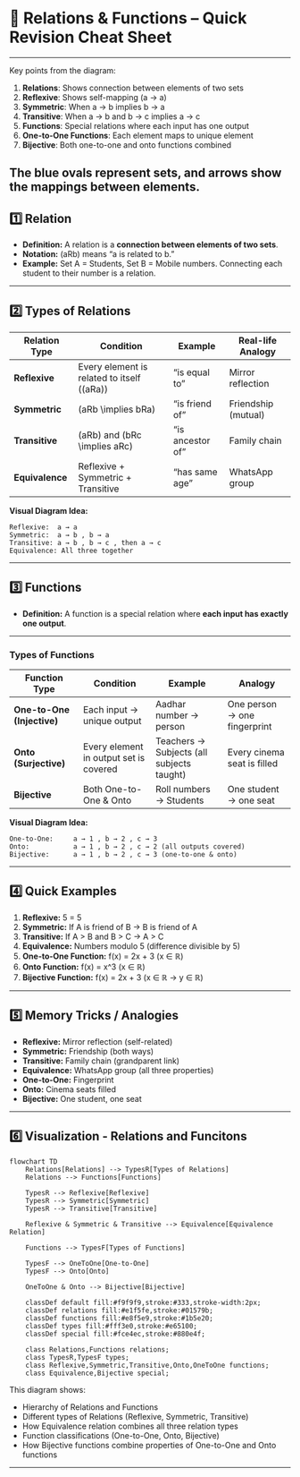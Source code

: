 # 📝 Relations & Functions – Quick Revision Cheat Sheet

---

Key points from the diagram:

1. **Relations**: Shows connection between elements of two sets
2. **Reflexive**: Shows self-mapping (a → a)
3. **Symmetric**: When a → b implies b → a
4. **Transitive**: When a → b and b → c implies a → c
5. **Functions**: Special relations where each input has one output
6. **One-to-One Functions**: Each element maps to unique element
7. **Bijective**: Both one-to-one and onto functions combined

## The blue ovals represent sets, and arrows show the mappings between elements.

## 1️⃣ Relation

- **Definition:** A relation is a **connection between elements of two sets**.
- **Notation:** (aRb) means “a is related to b.”
- **Example:** Set A = Students, Set B = Mobile numbers. Connecting each student to their number is a relation.

---

## 2️⃣ Types of Relations

| Relation Type   | Condition                                  | Example          | Real-life Analogy   |
| --------------- | ------------------------------------------ | ---------------- | ------------------- |
| **Reflexive**   | Every element is related to itself ((aRa)) | “is equal to”    | Mirror reflection   |
| **Symmetric**   | (aRb \implies bRa)                         | “is friend of”   | Friendship (mutual) |
| **Transitive**  | (aRb) and (bRc \implies aRc)               | “is ancestor of” | Family chain        |
| **Equivalence** | Reflexive + Symmetric + Transitive         | “has same age”   | WhatsApp group      |

**Visual Diagram Idea:**

```
Reflexive:  a → a
Symmetric:  a → b , b → a
Transitive: a → b , b → c , then a → c
Equivalence: All three together
```

---

## 3️⃣ Functions

- **Definition:** A function is a special relation where **each input has exactly one output**.

---

### Types of Functions

| Function Type              | Condition                              | Example                                   | Analogy                      |
| -------------------------- | -------------------------------------- | ----------------------------------------- | ---------------------------- |
| **One-to-One (Injective)** | Each input → unique output             | Aadhar number → person                    | One person → one fingerprint |
| **Onto (Surjective)**      | Every element in output set is covered | Teachers → Subjects (all subjects taught) | Every cinema seat is filled  |
| **Bijective**              | Both One-to-One & Onto                 | Roll numbers → Students                   | One student → one seat       |

**Visual Diagram Idea:**

```
One-to-One:     a → 1 , b → 2 , c → 3
Onto:           a → 1 , b → 2 , c → 2 (all outputs covered)
Bijective:      a → 1 , b → 2 , c → 3 (one-to-one & onto)
```

---

## 4️⃣ Quick Examples

1. **Reflexive:** 5 = 5
2. **Symmetric:** If A is friend of B → B is friend of A
3. **Transitive:** If A > B and B > C → A > C
4. **Equivalence:** Numbers modulo 5 (difference divisible by 5)
5. **One-to-One Function:** f(x) = 2x + 3 (x ∈ ℝ)
6. **Onto Function:** f(x) = x^3 (x ∈ ℝ)
7. **Bijective Function:** f(x) = 2x + 3 (x ∈ ℝ → y ∈ ℝ)

---

## 5️⃣ Memory Tricks / Analogies

- **Reflexive:** Mirror reflection (self-related)
- **Symmetric:** Friendship (both ways)
- **Transitive:** Family chain (grandparent link)
- **Equivalence:** WhatsApp group (all three properties)
- **One-to-One:** Fingerprint
- **Onto:** Cinema seats filled
- **Bijective:** One student, one seat

---

## 6️⃣ Visualization - Relations and Funcitons 

```mermaid
flowchart TD
    Relations[Relations] --> TypesR[Types of Relations]
    Relations --> Functions[Functions]

    TypesR --> Reflexive[Reflexive]
    TypesR --> Symmetric[Symmetric]
    TypesR --> Transitive[Transitive]

    Reflexive & Symmetric & Transitive --> Equivalence[Equivalence Relation]

    Functions --> TypesF[Types of Functions]

    TypesF --> OneToOne[One-to-One]
    TypesF --> Onto[Onto]

    OneToOne & Onto --> Bijective[Bijective]

    classDef default fill:#f9f9f9,stroke:#333,stroke-width:2px;
    classDef relations fill:#e1f5fe,stroke:#01579b;
    classDef functions fill:#e8f5e9,stroke:#1b5e20;
    classDef types fill:#fff3e0,stroke:#e65100;
    classDef special fill:#fce4ec,stroke:#880e4f;

    class Relations,Functions relations;
    class TypesR,TypesF types;
    class Reflexive,Symmetric,Transitive,Onto,OneToOne functions;
    class Equivalence,Bijective special;
```

This diagram shows:

- Hierarchy of Relations and Functions
- Different types of Relations (Reflexive, Symmetric, Transitive)
- How Equivalence relation combines all three relation types
- Function classifications (One-to-One, Onto, Bijective)
- How Bijective functions combine properties of One-to-One and Onto functions

---
